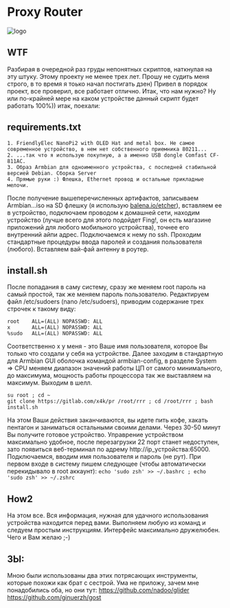 # Proxy Router

![logo](https://user-images.githubusercontent.com/49291467/117601439-62d10c00-b11c-11eb-9a11-5a2b97fa2c79.png)

## WTF
Разбирая в очередной раз груды непонятных скриптов, наткнулая на эту штуку. Этому проекту не менее трех лет. Прошу не судить меня строго, в то время я тоько начал постигать дзен) Привел в порядок проект, все проверил, все работает отлично. Итак, что нам нужно? Ну или по-крайней мере на каком устройстве данный скрипт будет работать 100%)) итак, поехали:

## requirements.txt

    1. FriendlyElec NanoPi2 with OLED Hat and metal box. Не самое современное устройство, в нем нет собственного приемника 80211...  
    2. ...так что я использую покупную, а а именно USB dongle Comfast CF-811AC.
    3. Образ Armbian для одноименного устройства, с последней стабильной версией Debian. Сборка Server
    4. Прямые руки :) Флешка, Ethernet провод и остальные прикладные мелочи.

После получение вышеперечисленных артифактов, записываем Armbian...iso на SD флешку (я использую [balena.io/etcher](url)), вставляем ее в устройство, подключаем проводом к домашней сети, находим устройство (лучше всего для этого подойдет Fing!, он есть магазине приложений для любого мобильного устройства), точнее его внутренний айпи адрес. Подключаемся к нему по ssh. Проходим стандартные процедуры ввода паролей и создания пользователя (любого). Вставляем вай-фай антенну в роутер.

## install.sh

После попадания в саму систему, сразу же меняем root пароль на самый простой, так же меняем пароль пользователю. Редактируем файл /etc/sudoers (nano /etc/sudoers), приводим содержание трех строчек к такому виду:

```
root    ALL=(ALL) NOPASSWD: ALL
x       ALL=(ALL) NOPASSWD: ALL
%sudo   ALL=(ALL) NOPASSWD: ALL
```
Соответственно х у меня - это Ваше имя пользователя, которое Вы только что создали у себя на устройстве. Далее заходим в стандартную для Armbian GUI оболочка командой armbian-config, в разделе System => CPU меняем диапазон значений работы ЦП от самого минимального, до максимума, мощность работы процессора так же выставляем на максимум. Выходим в шелл.

```
su root ; cd ~
git clone https://gitlab.com/x4k/pr /root/rrr ; cd /root/rrr ; bash install.sh
```
На этом Ваши действия заканчиваются, вы идете пить кофе, хакать пентагон и заниматься остальными своими делами. Через 30-50 минут Вы получите готовое устройство. Управрение устройством максимально удобное, после перезагрузки 22 порт станет недоступен, зато появиться веб-терминал по адрему http://ip_устройства:65000. Подключаемся, вводим имя пользователя и пароль (не рут). При первом входе в систему пишем следующее (чтобы автоматически перекидывало в root аккаунт): `echo 'sudo zsh' >> ~/.bashrc ; echo 'sudo zsh' >> ~/.zshrc`

## How2

На этом все. Вся информация, нужная для удачного использования устройства находится перед вами. Выполняем любую из команд и следуем простым инструкциям. Интерфейс максимально дружелюбен. Чего и Вам желаю ;-)

## ЗЫ:

Мною были использованы два этих потрясающих инструменты, которые похожи как брат с сестрой. Ума не приложу, зачем мне понадобились оба, но они тут:
https://github.com/nadoo/glider
https://github.com/ginuerzh/gost
